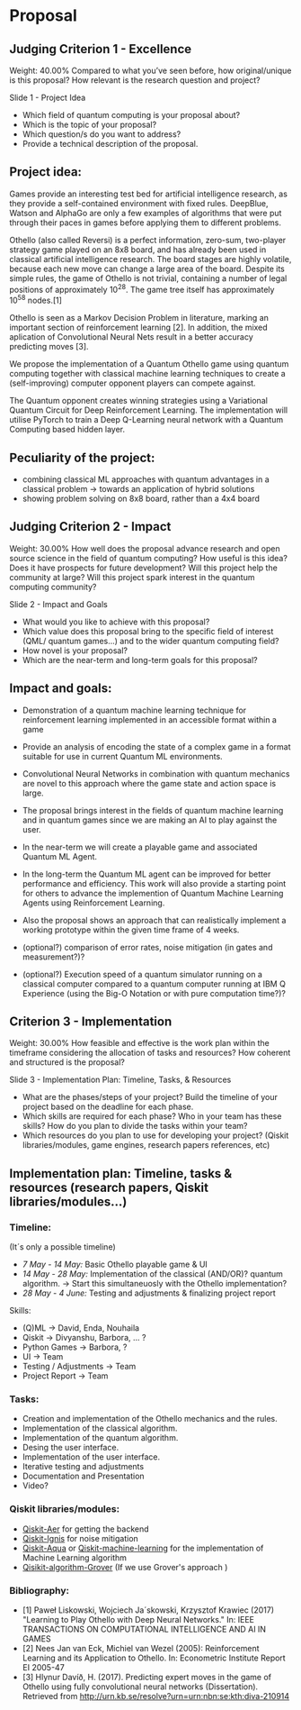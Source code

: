 # Proposal


## Judging Criterion 1 - Excellence
Weight: 40.00%
Compared to what you’ve seen before, how original/unique is this proposal? 
How relevant is the research question and project?

Slide 1 - Project Idea
- Which field of quantum computing is your proposal about? 
- Which is the topic of your proposal? 
- Which question/s do you want to address? 
- Provide a technical description of the proposal. 

## Project idea:
Games provide an interesting test bed for artificial intelligence research, as they provide a self-contained environment with fixed rules. DeepBlue, Watson and AlphaGo are only a few examples of algorithms that were put through their paces in games before applying them to different problems.

Othello (also called Reversi) is a perfect information, zero-sum, two-player strategy game played on an 8x8 board, and has already been used in classical artificial intelligence research. The board stages are highly volatile, because each new move can change a large area of the board. Despite its simple rules, the game of Othello is not trivial, containing a number of legal positions of approximately 10<sup>28</sup>. The game tree itself has approximately 10<sup>58</sup> nodes.[1]

Othello is seen as a Markov Decision Problem in literature, marking an important section of reinforcement learning [2]. In addition, the mixed aplication of Convolutional Neural Nets result in a better accuracy predicting moves [3].

We propose the implementation of a Quantum Othello game using quantum computing together with classical machine learning techniques to create a (self-improving) computer opponent players can compete against.

The Quantum opponent creates winning strategies using a Variational Quantum Circuit for Deep Reinforcement Learning.  The implementation will utilise PyTorch to train a Deep Q-Learning neural network with a Quantum Computing based hidden layer.  


## Peculiarity of the project:
- combining classical ML approaches with quantum advantages in a classical problem -> towards an application of hybrid solutions
- showing problem solving on 8x8 board, rather than a 4x4 board



## Judging Criterion 2 - Impact
Weight: 30.00%
How well does the proposal advance research and open source science in the field of quantum computing? 
How useful is this idea? Does it have prospects for future development? 
Will this project help the community at large? Will this project spark interest in the quantum computing community?


Slide 2 - Impact and Goals
- What would you like to achieve with this proposal? 
- Which value does this proposal bring to the specific field of interest (QML/ quantum games...) and to the wider quantum computing field? 
- How novel is your proposal? 
- Which are the near-term and long-term goals for this proposal?   

## Impact and goals:

- Demonstration of a quantum machine learning technique for reinforcement learning implemented in an accessible format within a game

- Provide an analysis of encoding the state of a complex game in a format suitable for use in current Quantum ML environments. 

- Convolutional Neural Networks in combination with quantum mechanics are novel to this approach where the game state and action space is large.

- The proposal brings interest in the fields of quantum machine learning and in quantum games since we are making an AI to play against the user.  

- In the near-term we will create a playable game and associated Quantum ML Agent. 

- In the long-term the Quantum ML agent can be improved for better performance and efficiency.  This work will also provide a starting point for others to advance the implemention of Quantum Machine Learning Agents using Reinforcement Learning. 

- Also the proposal shows an approach that can realistically implement a working prototype within the given time frame of 4 weeks. 
- (optional?) comparison of error rates, noise mitigation (in gates and measurement?)?

- (optional?) Execution speed of a quantum simulator running on a classical computer compared to a quantum computer running at IBM Q Experience (using the Big-O Notation or with pure computation time?)?

## Criterion 3 - Implementation
Weight: 30.00%
How feasible and effective is the work plan within the timeframe considering the allocation of tasks and resources?
How coherent and structured is the proposal? 

Slide 3 - Implementation Plan: Timeline, Tasks, & Resources
- What are the phases/steps of your project? Build the timeline of your project based on the deadline for each phase.
- Which skills are required for each phase? Who in your team has these skills? How do you plan to divide the tasks within your team? 
- Which resources do you plan to use for developing your project? (Qiskit libraries/modules, game engines, research papers references, etc) 

## Implementation plan: Timeline, tasks & resources (research papers, Qiskit libraries/modules...)

### Timeline:
(It´s only a possible timeline)
- *7  May - 14 May:* Basic Othello playable game & UI 
- *14 May - 28 May:* Implementation of the classical (AND/OR)? quantum algorithm. -> Start this simultaneuosly with the Othello implementation?
- *28 May - 4 June:* Testing and adjustments & finalizing project report

Skills: 
- (Q)ML -> David, Enda, Nouhaila
- Qiskit -> Divyanshu, Barbora, ... ?
- Python Games -> Barbora, ?
- UI -> Team
- Testing / Adjustments -> Team 
- Project Report -> Team 

### Tasks:
- Creation and implementation of the Othello mechanics and the rules.
- Implementation of the classical algorithm.
- Implementation of the quantum algorithm.
- Desing the user interface.
- Implementation of the user interface.
- Iterative testing and adjustments
- Documentation and Presentation
- Video? 

### Qiskit libraries/modules: 
- [Qiskit-Aer](https://qiskit.org/documentation/apidoc/aer.html) for getting the backend 
- [Qiskit-Ignis](https://qiskit.org/documentation/apidoc/ignis.html?highlight=ignis#module-qiskit.ignis) for noise mitigation
- [Qiskit-Aqua](https://qiskit.org/documentation/apidoc/qiskit_aqua.html) or [Qiskit-machine-learning](https://qiskit.org/documentation/machine-learning/apidocs/qiskit_machine_learning.html#qiskit-s-machine-learning-module-qiskit-machine-learning) for the implementation of Machine Learning algorithm
- [Qisikit-algorithm-Grover](https://qiskit.org/documentation/stubs/qiskit.algorithms.Grover.html?highlight=grover#qiskit.algorithms.Grover) (If we use Grover's approach )



### Bibliography:
- [1] Paweł Liskowski, Wojciech Ja´skowski, Krzysztof Krawiec (2017) "Learning to Play Othello with Deep Neural
Networks." In: IEEE TRANSACTIONS ON COMPUTATIONAL INTELLIGENCE AND AI IN GAMES
- [2] Nees Jan van Eck, Michiel van Wezel (2005): Reinforcement Learning and its Application to Othello. In: Econometric Institute Report EI 2005-47
- [3] Hlynur Davíð, H. (2017). Predicting expert moves in the game of Othello using fully convolutional neural networks (Dissertation). Retrieved from http://urn.kb.se/resolve?urn=urn:nbn:se:kth:diva-210914

